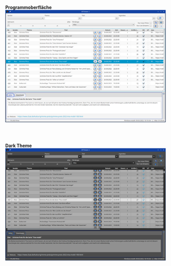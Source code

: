 
**Programmoberfläche**
<br />
![Programmoberfläche](gui.png)

<br />
<br />

**Dark Theme**
<br />
![Dark Theme](darktheme.png)

